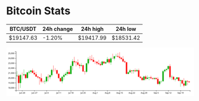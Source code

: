 # Bitcoin Stats

BTC/USDT|24h change|24h high|24h low|
|---|---|---|---|
|$19147.63|-1.20%|$19417.99|$18531.42|

<img src="./chart.svg">
